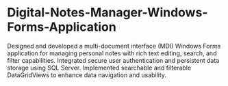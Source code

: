 # Digital-Notes-Manager-Windows-Forms-Application
Designed and developed a multi-document interface (MDI) Windows Forms application for managing personal notes with rich text editing, search, and filter capabilities. Integrated secure user authentication and persistent data storage using SQL Server. Implemented searchable and filterable DataGridViews to enhance data navigation and usability.
